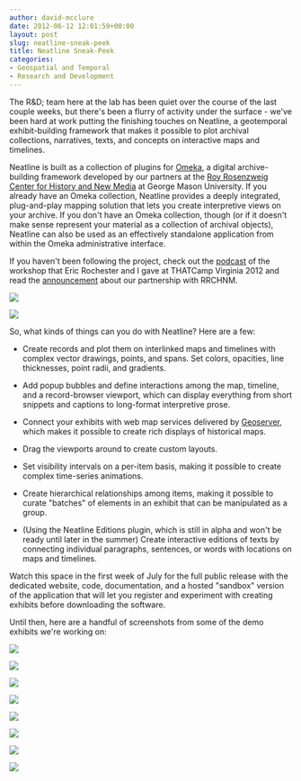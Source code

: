```yaml
---
author: david-mcclure
date: 2012-06-12 12:01:59+00:00
layout: post
slug: neatline-sneak-peek
title: Neatline Sneak-Peek
categories:
- Geospatial and Temporal
- Research and Development
---
```


The R&D; team here at the lab has been quiet over the course of the last couple weeks, but there's been a flurry of activity under the surface - we've been hard at work putting the finishing touches on Neatline, a geotemporal exhibit-building framework that makes it possible to plot archival collections, narratives, texts, and concepts on interactive maps and timelines.

Neatline is built as a collection of plugins for [Omeka](http://omeka.org/), a digital archive-building framework developed by our partners at the [Roy Rosenzweig Center for History and New Media](http://chnm.gmu.edu/) at George Mason University. If you already have an Omeka collection, Neatline provides a deeply integrated, plug-and-play mapping solution that lets you create interpretive views on your archive. If you don't have an Omeka collection, though (or if it doesn't make sense represent your material as a collection of archival objects), Neatline can also be used as an effectively standalone application from within the Omeka administrative interface.

If you haven't been following the project, check out the [podcast](http://www.scholarslab.org/podcasts/thatcampva-2012-neatline-workshop/) of the workshop that Eric Rochester and I gave at THATCamp Virginia 2012 and read the [announcement](http://www.scholarslab.org/announcements/scholars-lab-and-chnm-partner-on-omeka-neatline/) about our partnership with RRCHNM.




[![](http://static.scholarslab.org/wp-content/uploads/2012/06/editor-layout-editor-300x187.jpg)](http://www.scholarslab.org/geospatial-and-temporal/neatline-sneak-peek/attachment/editor-layout-editor/)







[![](http://static.scholarslab.org/wp-content/uploads/2012/06/editor-map-styles-300x187.jpg)](http://www.scholarslab.org/geospatial-and-temporal/neatline-sneak-peek/attachment/editor-map-styles/)




So, what kinds of things can you do with Neatline? Here are a few:




	
  * Create records and plot them on interlinked maps and timelines with complex vector drawings, points, and spans. Set colors, opacities, line thicknesses, point radii, and gradients.

	
  * Add popup bubbles and define interactions among the map, timeline, and a record-browser viewport, which can display everything from short snippets and captions to long-format interpretive prose.

	
  * Connect your exhibits with web map services delivered by [Geoserver](http://geoserver.org/display/GEOS/Welcome), which makes it possible to create rich displays of historical maps.

	
  * Drag the viewports around to create custom layouts.

	
  * Set visibility intervals on a per-item basis, making it possible to create complex time-series animations.

	
  * Create hierarchical relationships among items, making it possible to curate "batches" of elements in an exhibit that can be manipulated as a group.

	
  * (Using the Neatline Editions plugin, which is still in alpha and won't be ready until later in the summer) Create interactive editions of texts by connecting individual paragraphs, sentences, or words with locations on maps and timelines.



Watch this space in the first week of July for the full public release with the dedicated website, code, documentation, and a hosted "sandbox" version of the application that will let you register and experiment with creating exhibits before downloading the software.

Until then, here are a handful of screenshots from some of the demo exhibits we're working on:

[![](http://static.scholarslab.org/wp-content/uploads/2012/06/chancellorsville-1-1024x627.jpg)](http://www.scholarslab.org/geospatial-and-temporal/neatline-sneak-peek/attachment/chancellorsville-1/)

[![](http://static.scholarslab.org/wp-content/uploads/2012/06/chancellorsville-2-1024x626.jpg)](http://www.scholarslab.org/geospatial-and-temporal/neatline-sneak-peek/attachment/chancellorsville-2/)

[![](http://static.scholarslab.org/wp-content/uploads/2012/06/chancellorsville-3-1024x629.jpg)](http://www.scholarslab.org/geospatial-and-temporal/neatline-sneak-peek/attachment/chancellorsville-3/)

[![](http://static.scholarslab.org/wp-content/uploads/2012/06/chancellorsville-4-1024x628.jpg)](http://www.scholarslab.org/geospatial-and-temporal/neatline-sneak-peek/attachment/chancellorsville-4/)

[![](http://static.scholarslab.org/wp-content/uploads/2012/06/editor-layout-editor-1024x638.jpg)](http://www.scholarslab.org/geospatial-and-temporal/neatline-sneak-peek/attachment/editor-layout-editor/)

[![](http://static.scholarslab.org/wp-content/uploads/2012/06/editor-map-styles-1024x638.jpg)](http://www.scholarslab.org/geospatial-and-temporal/neatline-sneak-peek/attachment/editor-map-styles/)

[![](http://static.scholarslab.org/wp-content/uploads/2012/06/fredericksburg-1-1024x622.jpg)](http://www.scholarslab.org/geospatial-and-temporal/neatline-sneak-peek/attachment/fredericksburg-1/)

[![](http://static.scholarslab.org/wp-content/uploads/2012/06/fredericksburg-2-1024x640.jpg)](http://www.scholarslab.org/geospatial-and-temporal/neatline-sneak-peek/attachment/fredericksburg-2/)
